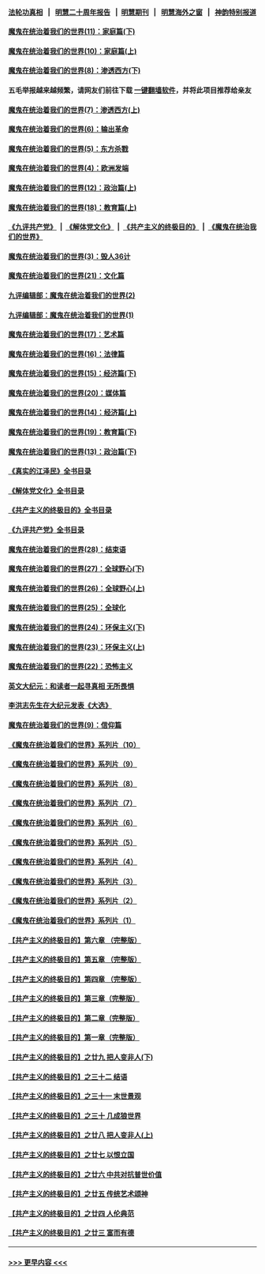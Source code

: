 #### [法轮功真相](https://github.com/gfw-breaker/truth/blob/master/README.md?t=0) &nbsp;&nbsp;|&nbsp;&nbsp; [明慧二十周年报告](https://github.com/gfw-breaker/mh-reports/blob/master/README.md?t=0) &nbsp;&nbsp;|&nbsp;&nbsp;[明慧期刊](https://github.com/gfw-breaker/mh-qikan) &nbsp;&nbsp;|&nbsp;&nbsp; [明慧海外之窗](https://github.com/gfw-breaker/mh-news/blob/master/README.md?t=0) &nbsp;&nbsp;|&nbsp;&nbsp; [神韵特别报道](https://github.com/gfw-breaker/mh-news/blob/master/shenyun.md?t=0)
#### [魔鬼在统治着我们的世界(11)：家庭篇(下)](../pages/nsc422/n10440961.md?t=11290301) 
#### [魔鬼在统治着我们的世界(10)：家庭篇(上)](../pages/nsc422/n10435448.md?t=11290301) 
#### [魔鬼在统治着我们的世界(8)：渗透西方(下)](../pages/nsc422/n10429603.md?t=11290301) 
#### 五毛举报越来越频繁，请网友们前往下载 [一键翻墙软件](https://github.com/gfw-breaker/ssr-accounts)，并将此项目推荐给亲友
#### [魔鬼在统治着我们的世界(7)：渗透西方(上)](../pages/nsc422/n10426013.md?t=11290301) 
#### [魔鬼在统治着我们的世界(6)：输出革命](../pages/nsc422/n10421536.md?t=11290301) 
#### [魔鬼在统治着我们的世界(5)：东方杀戮](../pages/nsc422/n10417707.md?t=11290301) 
#### [魔鬼在统治着我们的世界(4)：欧洲发端](../pages/nsc422/n10414890.md?t=11290301) 
#### [魔鬼在统治着我们的世界(12)：政治篇(上)](../pages/nsc422/n10444576.md?t=11290301) 
#### [魔鬼在统治着我们的世界(18)：教育篇(上)](../pages/nsc422/n10526970.md?t=11290301) 
#### [《九评共产党》](https://github.com/begood0513/9ping.md/blob/master/README.md) &nbsp;|&nbsp; [《解体党文化》](../../../../jtdwh.md/blob/master/README.md)  &nbsp;|&nbsp; [《共产主义的终极目的》](../../../../gczydzjmd.md/blob/master/README.md) &nbsp;|&nbsp; [《魔鬼在统治我们的世界》](../../../../mgztzwmdsj.md/blob/master/README.md) 
#### [魔鬼在统治着我们的世界(3)：毁人36计](../pages/nsc422/n10411583.md?t=11290301) 
#### [魔鬼在统治着我们的世界(21)：文化篇](../pages/nsc422/n10597706.md?t=11290301) 
#### [九评编辑部：魔鬼在统治着我们的世界(2)](../pages/nsc422/n10410036.md?t=11290301) 
#### [九评编辑部：魔鬼在统治着我们的世界(1)](../pages/nsc422/n10406825.md?t=11290301) 
#### [魔鬼在统治着我们的世界(17)：艺术篇](../pages/nsc422/n10499093.md?t=11290301) 
#### [魔鬼在统治着我们的世界(16)：法律篇](../pages/nsc422/n10485969.md?t=11290301) 
#### [魔鬼在统治着我们的世界(15)：经济篇(下)](../pages/nsc422/n10469975.md?t=11290301) 
#### [魔鬼在统治着我们的世界(20)：媒体篇](../pages/nsc422/n10586579.md?t=11290301) 
#### [魔鬼在统治着我们的世界(14)：经济篇(上)](../pages/nsc422/n10457370.md?t=11290301) 
#### [魔鬼在统治着我们的世界(19)：教育篇(下)](../pages/nsc422/n10564808.md?t=11290301) 
#### [魔鬼在统治着我们的世界(13)：政治篇(下)](../pages/nsc422/n10448270.md?t=11290301) 
#### [《真实的江泽民》全书目录](../pages/nsc422/n13721399.md?t=11290301) 
#### [《解体党文化》全书目录](../pages/nsc422/n13721157.md?t=11290301) 
#### [《共产主义的终极目的》全书目录](../pages/nsc422/n13721048.md?t=11290301) 
#### [《九评共产党》全书目录](../pages/nsc422/n13708085.md?t=11290301) 
#### [魔鬼在统治着我们的世界(28)：结束语](../pages/nsc422/n10936246.md?t=11290301) 
#### [魔鬼在统治着我们的世界(27)：全球野心(下)](../pages/nsc422/n10928319.md?t=11290301) 
#### [魔鬼在统治着我们的世界(26)：全球野心(上)](../pages/nsc422/n10900318.md?t=11290301) 
#### [魔鬼在统治着我们的世界(25)：全球化](../pages/nsc422/n10788205.md?t=11290301) 
#### [魔鬼在统治着我们的世界(24)：环保主义(下)](../pages/nsc422/n10695307.md?t=11290301) 
#### [魔鬼在统治着我们的世界(23)：环保主义(上)](../pages/nsc422/n10688613.md?t=11290301) 
#### [魔鬼在统治着我们的世界(22)：恐怖主义](../pages/nsc422/n10614727.md?t=11290301) 
#### [英文大纪元：和读者一起寻真相 无所畏惧](../pages/nsc422/n12542027.md?t=11290301) 
#### [李洪志先生在大纪元发表《大选》](../pages/nsc422/n12534746.md?t=11290301) 
#### [魔鬼在统治着我们的世界(9)：信仰篇](../pages/nsc422/n10432159.md?t=11290301) 
#### [《魔鬼在统治着我们的世界》系列片（10）](../pages/nsc422/n12292670.md?t=11290301) 
#### [《魔鬼在统治着我们的世界》系列片（9）](../pages/nsc422/n12290859.md?t=11290301) 
#### [《魔鬼在统治着我们的世界》系列片（8）](../pages/nsc422/n12287445.md?t=11290301) 
#### [《魔鬼在统治着我们的世界》系列片（7）](../pages/nsc422/n12283425.md?t=11290301) 
#### [《魔鬼在统治着我们的世界》系列片（6）](../pages/nsc422/n12282314.md?t=11290301) 
#### [《魔鬼在统治着我们的世界》系列片（5）](../pages/nsc422/n12281419.md?t=11290301) 
#### [《魔鬼在统治着我们的世界》系列片（4）](../pages/nsc422/n12274024.md?t=11290301) 
#### [《魔鬼在统治着我们的世界》系列片（3）](../pages/nsc422/n12271322.md?t=11290301) 
#### [《魔鬼在统治着我们的世界》系列片（2）](../pages/nsc422/n12269049.md?t=11290301) 
#### [《魔鬼在统治着我们的世界》系列片（1）](../pages/nsc422/n12267575.md?t=11290301) 
#### [【共产主义的终极目的】第六章 （完整版）](../pages/nsc422/n11428913.md?t=11290301) 
#### [【共产主义的终极目的】第五章 （完整版）](../pages/nsc422/n11428912.md?t=11290301) 
#### [【共产主义的终极目的】第四章 （完整版）](../pages/nsc422/n11428907.md?t=11290301) 
#### [【共产主义的终极目的】第三章（完整版）](../pages/nsc422/n11428848.md?t=11290301) 
#### [【共产主义的终极目的】第二章（完整版）](../pages/nsc422/n11428831.md?t=11290301) 
#### [【共产主义的终极目的】第一章（完整版）](../pages/nsc422/n11417651.md?t=11290301) 
#### [【共产主义的终极目的】之廿九 把人变非人(下)](../pages/nsc422/n11344140.md?t=11290301) 
#### [【共产主义的终极目的】之三十二 结语](../pages/nsc422/n11360535.md?t=11290301) 
#### [【共产主义的终极目的】之三十一 末世景观](../pages/nsc422/n11351129.md?t=11290301) 
#### [【共产主义的终极目的】之三十 几成狼世界](../pages/nsc422/n11348280.md?t=11290301) 
#### [【共产主义的终极目的】之廿八 把人变非人(上)](../pages/nsc422/n11340492.md?t=11290301) 
#### [【共产主义的终极目的】之廿七 以恨立国](../pages/nsc422/n11336944.md?t=11290301) 
#### [【共产主义的终极目的】之廿六 中共对抗普世价值](../pages/nsc422/n11324785.md?t=11290301) 
#### [【共产主义的终极目的】之廿五 传统艺术颂神](../pages/nsc422/n11296396.md?t=11290301) 
#### [【共产主义的终极目的】之廿四 人伦典范](../pages/nsc422/n11296397.md?t=11290301) 
#### [【共产主义的终极目的】之廿三 富而有德](../pages/nsc422/n11283598.md?t=11290301) 

----
#### [ >>> 更早内容 <<< ](../indexes/nsc422-earlier.md)

